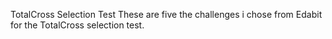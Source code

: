 TotalCross Selection Test
These are five the challenges i chose from Edabit for the TotalCross selection test.